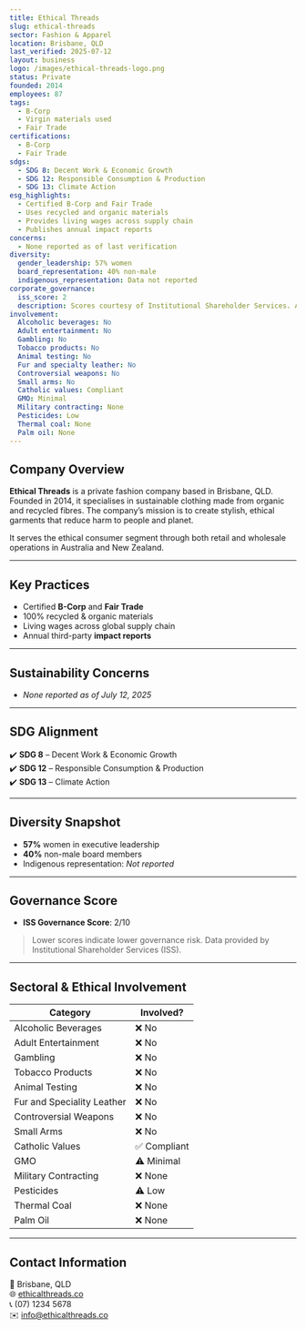 ```yaml
---
title: Ethical Threads
slug: ethical-threads
sector: Fashion & Apparel
location: Brisbane, QLD
last_verified: 2025-07-12
layout: business
logo: /images/ethical-threads-logo.png
status: Private
founded: 2014
employees: 87
tags:
  - B-Corp
  - Virgin materials used
  - Fair Trade
certifications:
  - B-Corp
  - Fair Trade
sdgs:
  - SDG 8: Decent Work & Economic Growth
  - SDG 12: Responsible Consumption & Production
  - SDG 13: Climate Action
esg_highlights:
  - Certified B-Corp and Fair Trade
  - Uses recycled and organic materials
  - Provides living wages across supply chain
  - Publishes annual impact reports
concerns:
  - None reported as of last verification
diversity:
  gender_leadership: 57% women
  board_representation: 40% non-male
  indigenous_representation: Data not reported
corporate_governance:
  iss_score: 2
  description: Scores courtesy of Institutional Shareholder Services. A decile rank of 1 indicates low governance risk.
involvement:
  Alcoholic beverages: No
  Adult entertainment: No
  Gambling: No
  Tobacco products: No
  Animal testing: No
  Fur and specialty leather: No
  Controversial weapons: No
  Small arms: No
  Catholic values: Compliant
  GMO: Minimal
  Military contracting: None
  Pesticides: Low
  Thermal coal: None
  Palm oil: None
---
```


## Company Overview

**Ethical Threads** is a private fashion company based in Brisbane, QLD. Founded in 2014, it specialises in sustainable clothing made from organic and recycled fibres. The company’s mission is to create stylish, ethical garments that reduce harm to people and planet.

It serves the ethical consumer segment through both retail and wholesale operations in Australia and New Zealand.

---

## Key Practices

- Certified **B-Corp** and **Fair Trade**
- 100% recycled & organic materials
- Living wages across global supply chain
- Annual third-party **impact reports**

---

## Sustainability Concerns

- _None reported as of July 12, 2025_

---

## SDG Alignment

✔️ **SDG 8** – Decent Work & Economic Growth  
✔️ **SDG 12** – Responsible Consumption & Production  
✔️ **SDG 13** – Climate Action  

---

## Diversity Snapshot

- **57%** women in executive leadership  
- **40%** non-male board members  
- Indigenous representation: _Not reported_

---

## Governance Score

- **ISS Governance Score**: 2/10  
> Lower scores indicate lower governance risk. Data provided by Institutional Shareholder Services (ISS).

---

## Sectoral & Ethical Involvement

| Category                    | Involved?     |
|----------------------------|---------------|
| Alcoholic Beverages        | ❌ No          |
| Adult Entertainment        | ❌ No          |
| Gambling                   | ❌ No          |
| Tobacco Products           | ❌ No          |
| Animal Testing             | ❌ No          |
| Fur and Speciality Leather | ❌ No          |
| Controversial Weapons      | ❌ No          |
| Small Arms                 | ❌ No          |
| Catholic Values            | ✅ Compliant   |
| GMO                        | ⚠️ Minimal     |
| Military Contracting       | ❌ None        |
| Pesticides                 | ⚠️ Low         |
| Thermal Coal               | ❌ None        |
| Palm Oil                   | ❌ None        |

---

## Contact Information

📍 Brisbane, QLD  
🌐 [ethicalthreads.co](https://ethicalthreads.co)  
📞 (07) 1234 5678  
✉️ info@ethicalthreads.co  
